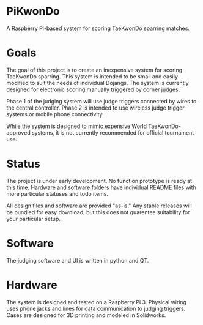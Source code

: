 # PiKwonDo
A Raspberry Pi-based system for scoring TaeKwonDo sparring matches.

# Goals
The goal of this project is to create an inexpensive system for scoring TaeKwonDo sparring. This system is intended to be small and easily modified to suit the needs of individual Dojangs. The system is currently designed for electronic scoring manually triggered by corner judges.

Phase 1 of the judging system will use judge triggers connected by wires to the central controller. Phase 2 is intended to use wireless judge trigger systems or mobile phone connectivity.

While the system is designed to mimic expensive World TaeKwonDo-approved systems, it is not currently recommended for official tournament use.

# Status
The project is under early development. No function prototype is ready at this time. Hardware and software folders have individual README files with more particular statuses and todo items.

All design files and software are provided "as-is." Any stable releases will be bundled for easy download, but this does not guarentee suitability for your particular setup.

# Software
The judging software and UI is written in python and QT.
<!--Wireless versions of the software may use Twisted to create a local server.-->

# Hardware

The system is designed and tested on a Raspberry Pi 3. Physical wiring uses phone jacks and lines for data communication to judging triggers. Cases are designed for 3D printing and modeled in Solidworks.
<!--Future iterations may investigate the viability of using the Raspberry Pi Zero W.-->
